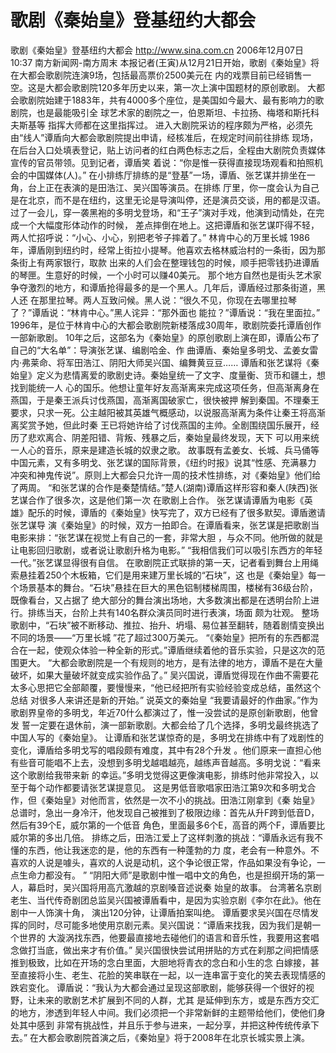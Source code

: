 # 歌剧《秦始皇》登基纽约大都会

歌剧《秦始皇》登基纽约大都会
http://www.sina.com.cn 2006年12月07日10:37 南方新闻网-南方周末
本报记者(王寅)从12月21日开始，歌剧《秦始皇》将在大都会歌剧院连演9场，包括最高票价2500美元在 内的戏票目前已经销售一空。这是大都会歌剧院120多年历史以来，第一次上演中国题材的原创歌剧。
大都会歌剧院始建于1883年，共有4000多个座位，是美国如今最大、最有影响力的歌剧院，也是最能吸引全 球艺术家的剧院之一，伯恩斯坦、卡拉扬、梅塔和斯托科夫斯基等
指挥大师都在这里指挥过。
进入大剧院采访的程序颇为严格，必须先由“线人”谭盾向大都会歌剧院提出申请，经核准后，在规定时间前往排练 现场，在后台入口处填表登记，贴上访问者的红白两色标志之后，全程由大剧院负责媒体宣传的官员带领。见到记者，谭盾笑 着说：“你是惟一获得直接现场观看和拍照机会的中国媒体(人)。”
在小排练厅排练的是“登基”一场，谭盾、张艺谋并排坐在一角，台上正在表演的是田浩江、吴兴国等演员。在排练 厅里，你一度会认为自己是在北京，而不是在纽约，这里无论是导演叫停，还是演员交谈，用的都是汉语。
过了一会儿，穿一袭黑袍的多明戈登场，和“王子”演对手戏，他演到动情处，在完成一个大幅度形体动作的时候， 差点摔倒在地上。这把谭盾和张艺谋吓得不轻，两人忙招呼说：“小心、小心，别把老爷子摔着了。”
林肯中心的万里长城
1986年，谭盾刚到纽约时，经常上街拉小提琴。他喜欢去格林威治村的一条街，因为那条街上有两家银行，取款 出来的人们会在整理钱包的时候，顺手把零钱扔进谭盾的琴匣。生意好的时候，一个小时可以赚40美元。
那个地方自然也是街头艺术家争夺激烈的地方，和谭盾抢得最多的是一个黑人。几年后，谭盾经过那条街道，黑人还 在那里拉琴。两人互致问候。黑人说：“很久不见，你现在去哪里拉琴了？”谭盾说：“林肯中心。”黑人诧异：“那外面也 能拉？”谭盾说：“我在里面拉。”
1996年，是位于林肯中心的大都会歌剧院新楼落成30周年，歌剧院委托谭盾创作一部新歌剧。
10年之后，这部名为《秦始皇》的原创歌剧上演在即，谭盾公布了自己的“大名单”：导演张艺谋、编剧哈金、作 曲谭盾、秦始皇多明戈、孟姜女雷内·弗莱命、将军田浩江、阴阳大师吴兴国、编舞黄豆豆……
谭盾和张艺谋将《秦始皇》定义为悲情离爱的歌剧史诗。秦始皇统一了文字、度量衡、货币和疆土，想找到能统一人 心的国乐。他想让童年好友高渐离来完成这项任务，但高渐离身在燕国，于是秦王派兵讨伐燕国，高渐离国破家亡，很快被押 解到秦国。不理秦王要求，只求一死。公主越阳被其英雄气概感动，以说服高渐离为条件让秦王将高渐离奖赏予她，但此时秦 王已将她许给了讨伐燕国的主帅。全剧围绕国乐展开，经历了悲欢离合、阴差阳错、背叛、残暴之后，秦始皇最终发现，天下 可以用来统一人心的音乐，原来是建造长城的奴隶之歌。
故事既有孟姜女、长城、兵马俑等中国元素，又有多明戈、张艺谋的国际背景，《纽约时报》说其“性感、充满暴力 冲突和神鬼传说”。原则上大都会只允许一周的技术性排练，对《秦始皇》他们给了两周。
“和张艺谋的合作是秦楚情结。”楚人(湖南)谭盾这样形容和秦人(陕西)张艺谋合作了很多次，这是他们第一次 在歌剧上合作。
张艺谋请谭盾为电影《英雄》配乐的时候，谭盾的《秦始皇》快写完了，双方已经有了很多默契。谭盾邀请张艺谋导 演《秦始皇》的时候，双方一拍即合。在谭盾看来，张艺谋是把歌剧当电影来排：“张艺谋在视觉上有自己的一套，非常大胆 ，与众不同。他所做的就是让电影回归歌剧，或者说让歌剧升格为电影。”
“我相信我们可以吸引东西方的年轻一代。”张艺谋显得很有自信。
在歌剧院正式联排的第一天，记者看到舞台上用绳索悬挂着250个木板箱，它们是用来建万里长城的“石块”，这 也是《秦始皇》每一个场景基本的舞台。“石块”悬挂在巨大的黑色铝制楼梯周围，楼梯有36级台阶，既像看台，又占据了 绝大部分的舞台演出场地，大多数演出都是在透明台阶上进行。排练当天，台阶上共有140名群众演员同时进行表演，场面 颇为壮观。
整场歌剧中，“石块”被不断移动、推拉、抬升、坍塌、易位甚至翻转，随着剧情变换出不同的场景——“万里长城 ”花了超过300万美元。
“《秦始皇》把所有的东西都混合在一起，使观众体验一种全新的形式。”谭盾继续着他的音乐实验，只是这次的范 围更大。
“大都会歌剧院是一个有规则的地方，是有法律的地方，谭盾不是在大量破坏，如果大量破坏就变成实验作品了。” 吴兴国说，谭盾觉得现在作曲不需要花太多心思把它全部颠覆，要慢慢来，“他已经把所有实验经验变成总结，虽然这个总结 对很多人来讲还是新的开始。”
说英文的秦始皇
“我要请最好的作曲家。”作为歌剧界皇帝的多明戈，年近70什么都演过了，惟一没尝试的是原创新歌剧，他曾发 誓一定要在退休前，演一部新歌剧。大都会给了几个选择，多明戈最终挑选了中国人写的《秦始皇》。
让谭盾和张艺谋惊奇的是，多明戈在排练中有了戏剧性的变化，谭盾给多明戈写的唱段颇有难度，其中有28个升发 。他们原来一直担心他有些音可能唱不上去，没想到多明戈越唱越亮，越练声音越高。多明戈说：“看来这个歌剧给我带来新 的幸运。”多明戈觉得这更像演电影，排练时他非常投入，以至于每个动作都要请张艺谋提意见。
这是男低音歌唱家田浩江第9次和多明戈合作，但《秦始皇》对他而言，依然是一次不小的挑战。田浩江刚拿到《秦 始皇》总谱时，急出一身冷汗，他发现自己被推到了极限边缘：首先从升F跨到低音D，然后有39个E，威尔第的一个低音 角色，里面最多6个E，高音的两个F，谭盾要比威尔第的多出几倍。
排练之后，田浩江爱上了这样刺激的挑战：“谭盾永远有我不懂的东西，他让我迷恋的是，他的东西有一种蓬勃的力 度，老会有一种意外。不喜欢的人说是噱头，喜欢的人说是动机，这个争论很正常，作品如果没有争论，一点生命力都没有。 ”
“阴阳大师”是歌剧中惟一唱中文的角色，也是担纲开场的第一人，幕启时，吴兴国将用高亢激越的京剧嗓音述说秦 始皇的故事。
台湾著名京剧老生、当代传奇剧团总监吴兴国被谭盾看中，是因为实验京剧《李尔在此》。他在剧中一人饰演十角， 演出120分钟，让谭盾拍案叫绝。
谭盾要求吴兴国在尽情发挥的同时，尽可能多地使用京剧元素。吴兴国说：“谭盾来找我，因为我们是朝一个世界的 大漩涡找东西，他要最直接地去碰他们的语言和音乐性，我要用这套唱念做打当底，做出来才有价值。”
吴兴国很快尝试用拼贴的方式在刹那之间把情感推到极致，比如在开场的念白里面，大胆地将青衣的念白和小生的念 白嫁接，甚至直接将小生、老生、花脸的笑串联在一起，以一连串富于变化的笑去表现情感的跌宕变化。
谭盾说：“我认为大都会通过呈现这部歌剧，能够获得一个很好的视野，让未来的歌剧艺术扩展到不同的人群，尤其 是延伸到东方，或是东西方交汇的地方，渗透到年轻人中间。我们必须把一个非常新鲜的主题带给他们，使他们身处其中感到 非常有挑战性，并且乐于参与进来，一起分享，并把这种传统传承下去。”
在大都会歌剧院首演之后，《秦始皇》将于2008年在北京长城实景上演。

